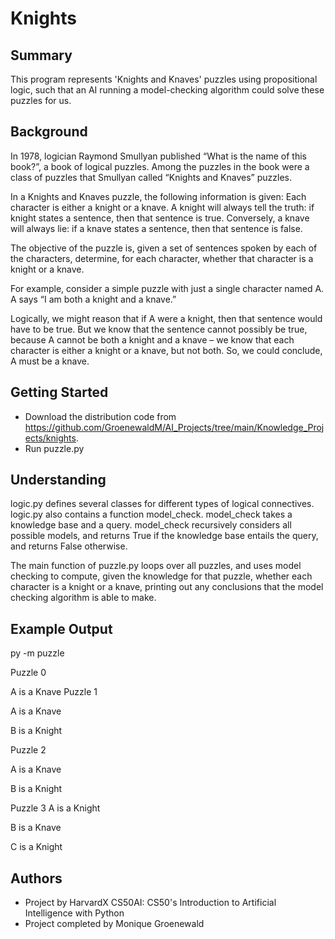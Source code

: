 # Knights


## Summary

This program represents 'Knights and Knaves' puzzles using propositional logic, such that an AI running a model-checking algorithm could solve these puzzles for us.


## Background

In 1978, logician Raymond Smullyan published “What is the name of this book?”, a book of logical puzzles. Among the puzzles in the book were a class of puzzles that Smullyan called “Knights and Knaves” puzzles.

In a Knights and Knaves puzzle, the following information is given: Each character is either a knight or a knave. A knight will always tell the truth: if knight states a sentence, then that sentence is true. Conversely, a knave will always lie: if a knave states a sentence, then that sentence is false.

The objective of the puzzle is, given a set of sentences spoken by each of the characters, determine, for each character, whether that character is a knight or a knave.

For example, consider a simple puzzle with just a single character named A. A says “I am both a knight and a knave.”

Logically, we might reason that if A were a knight, then that sentence would have to be true. But we know that the sentence cannot possibly be true, because A cannot be both a knight and a knave – we know that each character is either a knight or a knave, but not both. So, we could conclude, A must be a knave.


## Getting Started

* Download the distribution code from https://github.com/GroenewaldM/AI_Projects/tree/main/Knowledge_Projects/knights.
* Run puzzle.py


## Understanding

logic.py defines several classes for different types of logical connectives. 
logic.py also contains a function model_check. model_check takes a knowledge base and a query. model_check recursively considers all possible models, and returns True if the knowledge base entails the query, and returns False otherwise.

The main function of puzzle.py loops over all puzzles, and uses model checking to compute, given the knowledge for that puzzle, whether each character is a knight or a knave, printing out any conclusions that the model checking algorithm is able to make.


## Example Output

py -m puzzle

Puzzle 0

A is a Knave 
Puzzle 1

A is a Knave 

B is a Knight

Puzzle 2

A is a Knave

B is a Knight

Puzzle 3
A is a Knight

B is a Knave

C is a Knight


## Authors

* Project by HarvardX CS50AI: CS50's Introduction to Artificial Intelligence with Python
* Project completed by Monique Groenewald
